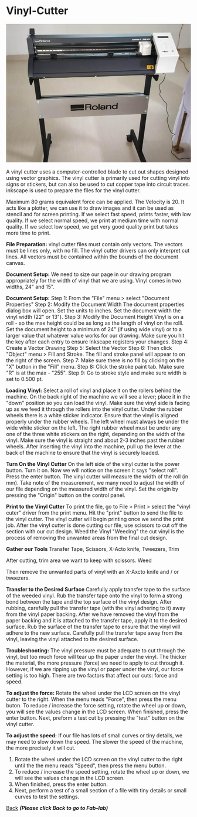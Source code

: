 # Vinyl-Cutter
![Vinyl-Cutter](/images/roland-vinyl-cutter.jpeg)


A vinyl cutter uses a computer-controlled blade to cut out shapes designed using vector graphics. The vinyl cutter is primarily used for cutting vinyl into signs or stickers, but can also be used to cut copper tape into circuit traces.
inkscape is used  to prepare the files for the vinyl cutter.

Maximum 80 grams equivalent force can be applied.
The Velocity is 20. It acts like a plotter, we  can   use  it  to draw images and it  can   be   used  as  stencil and for screen printing. If we select fast speed, prints faster, with low quality. If we select normal speed, we print at medium time with normal quality. If we select low speed, we get very good quality print but takes more time to print.


**File Preparation:**
vinyl cutter files must contain only vectors.
The vectors must be lines only, with no fill.
The vinyl cutter drivers can only interpret cut lines.
All vectors must be contained within the bounds of the document canvas.

**Document Setup:**
We need to size our page in our drawing program appropriately for the width of vinyl that we are using. Vinyl comes in two widths, 24" and 15".

**Document Setup:**
Step 1: From the "File" menu > select "Document Properties"
Step 2: Modify the Document Width
The document properties dialog box will open.
Set the units to inches.
Set the document width the vinyl width (22" or 13").
Step 3: Modify the Document Height
Vinyl is on a roll - so the max height could be as long as the length of vinyl on the rolll.
Set the document height to a minimum of 24" (if using wide vinyl) or to a larger value that whatever value works for our drawing.
Make sure you hit the key after each entry to ensure Inkscape registers your changes.
Step 4: Create a Vector Drawing
Step 5: Select the Vector
Step 6: Then click "Object" menu > Fill and Stroke.
The fill and stroke panel will appear to on the right of the screen.
Step 7: Make sure there is no fill by clicking on the "X" button in the "Fill" menu.
Step 8: Click the stroke paint tab. Make sure "R" is at the max - "255".
Step 9: Go to stroke style and make sure width is set to 0.500 pt.


**Loading Vinyl:**
Select a roll of vinyl and place it on the rollers behind the machine.
On the back right of the machine we will see a lever; place it in the "down" position so you can load      the vinyl.
Make sure the vinyl side is facing up as we feed it through the rollers into the vinyl cutter.
Under the rubber wheels there is a white sticker indicator.
Ensure that the vinyl is aligned properly under the rubber wheels.
The left wheel must always be under the wide white sticker on the left.
The right rubber wheel must be under any one of the three white stickers on the right, depending on        the width of the vinyl.
Make sure the vinyl is straight and about 2-3 inches past the rubber wheels.
After inserting the vinyl into the machine, pull up the lever at the back of the machine to ensure that the vinyl is securely loaded.

**Turn On the Vinyl Cutter**
On the left side of the vinyl cutter is the power button.
Turn it on.
Now we will notice on the screen it says "select roll".
Press the enter button.
The vinyl cutter will measure the width of the roll (in mm). Take note of the measurement, we many need to adjust the width of our file depending on the measured width of the vinyl.
Set the origin by pressing the "Origin" button on the control panel.

**Print to the Vinyl Cutter**
To print the file, go to File > Print > select the "vinyl cuter" driver from the print menu.
Hit the "print" button to send the file to the vinyl cutter.
The vinyl cutter will begin printing once we send the print job.
After the vinyl cutter is done cutting our file, use scissors to cut off the section with our cut design.
Weed the Vinyl
"Weeding" the cut vinyl is the process of removing the unwanted areas from the final cut design.

**Gather our Tools**
Transfer Tape, 
Scissors,
X-Acto knife,
Tweezers,
Trim


After cutting, trim area we want to keep with scissors.
Weed

Then remove the unwanted parts of vinyl with an X-Axcto knife and / or tweezers.


**Transfer to the Desired Surface**
Carefully apply transfer tape to the surface of the weeded vinyl. Rub the transfer tape onto the vinyl to form a strong bond between the tape and the top surface of the vinyl design.
After rubbing, carefully pull the transfer tape (with the vinyl adhering to it) away from the vinyl paper backing.
After we have removed the vinyl from the paper backing and it is attached to the transfer tape, apply it to the desired surface. Rub the surface of the transfer tape to ensure that the vinyl will adhere to the new surface.
Carefully pull the transfer tape away from the vinyl, leaving the vinyl attached to the desired surface.


**Troubleshooting:**
The vinyl pressure must be adequate to cut through the vinyl, but too much force will tear up the paper under the vinyl.
The thicker the material, the more pressure (force) we need to apply to cut through it.
However, if we are ripping up the vinyl or paper under the vinyl, our force setting is too high.
There are two factors that affect our cuts: force and speed.


**To adjust the force:**
Rotate the wheel under the LCD screen on the vinyl cutter to the right.
When the menu reads "Force", then press the menu buton.
To reduce / increase the force setting, rotate the wheel up or down, you will see the values change in the LCD screen.
When finished, press the enter button.
Next, preform a test cut by pressing the "test" button on the vinyl cutter.


**To adjust the speed:**
If our file has lots of small curves or tiny details, we may need to slow down the speed. The slower the speed of the machine, the more precisely it will cut.
1.	Rotate the wheel under the LCD screen on the vinyl cutter to the right until the the menu reads "Speed", then press the menu button.
2.	To reduce / increase the speed setting, rotate the wheel up or down, we will see the values change in the LCD screen.
3.	When finished, press the enter button.
4.	Next, perform a test of a small section of a file with tiny details or small curves to test the settings.







[Back](/mdfiles/Fab-Lab.md)  ***(Please click  Back to go to Fab-lab)***

